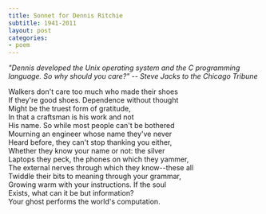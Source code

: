 ```yaml
---
title: Sonnet for Dennis Ritchie
subtitle: 1941-2011
layout: post
categories:
- poem
---
```


_"Dennis developed the Unix operating system and the C programming language. So why should you care?" -- Steve Jacks to the Chicago Tribune_

Walkers don't care too much who made their shoes  
If they're good shoes.  Dependence without thought  
Might be the truest form of gratitude,  
In that a craftsman is his work and not  
His name.  So while most people can't be bothered  
Mourning an engineer whose name they've never  
Heard before, they can't stop thanking you either,  
Whether they know your name or not: the silver  
Laptops they peck, the phones on which they yammer,  
The external nerves through which they know--these all  
Twiddle their bits to meaning through your grammar,  
Growing warm with your instructions.  If the soul  
Exists, what can it be but information?  
Your ghost performs the world's computation.
